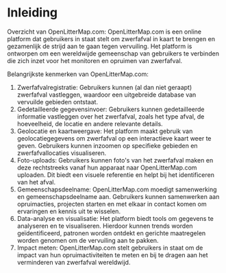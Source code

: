 # Inleiding

Overzicht van OpenLitterMap.com:
OpenLitterMap.com is een online platform dat gebruikers in staat stelt om zwerfafval in kaart te brengen en gezamenlijk de strijd aan te gaan tegen vervuiling. 
Het platform is ontworpen om een wereldwijde gemeenschap van gebruikers te verbinden die zich inzet voor het monitoren en opruimen van zwerfafval.

Belangrijkste kenmerken van OpenLitterMap.com:
1.	Zwerfafvalregistratie: Gebruikers kunnen (al dan niet geraapt) zwerfafval vastleggen, waardoor een uitgebreide database van vervuilde gebieden ontstaat.
2.	Gedetailleerde gegevensinvoer: Gebruikers kunnen gedetailleerde informatie vastleggen over het zwerfafval, zoals het type afval, de hoeveelheid, de locatie en andere relevante details.
3.	Geolocatie en kaartweergave: Het platform maakt gebruik van geolocatiegegevens om zwerfafval op een interactieve kaart weer te geven. Gebruikers kunnen inzoomen op specifieke gebieden en zwerfafvallocaties visualiseren.
4.	Foto-uploads: Gebruikers kunnen foto's van het zwerfafval maken en deze rechtstreeks vanaf hun apparaat naar OpenLitterMap.com uploaden. Dit biedt een visuele referentie en helpt bij het identificeren van het afval.
5.	Gemeenschapsdeelname: OpenLitterMap.com moedigt samenwerking en gemeenschapsdeelname aan. Gebruikers kunnen samenwerken aan opruimacties, projecten starten en met elkaar in contact komen om ervaringen en kennis uit te wisselen.
6.	Data-analyse en visualisatie: Het platform biedt tools om gegevens te analyseren en te visualiseren. Hierdoor kunnen trends worden geïdentificeerd, patronen worden ontdekt en gerichte maatregelen worden genomen om de vervuiling aan te pakken.
7.	Impact meten: OpenLitterMap.com stelt gebruikers in staat om de impact van hun opruimactiviteiten te meten en bij te dragen aan het verminderen van zwerfafval wereldwijd.
